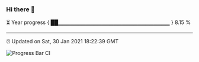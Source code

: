 ### Hi there 👋

⏳ Year progress { ██▁▁▁▁▁▁▁▁▁▁▁▁▁▁▁▁▁▁▁▁▁▁▁▁▁▁▁▁ } 8.15 %

---

⏰ Updated on Sat, 30 Jan 2021 18:22:39 GMT

![Progress Bar CI](https://github.com/liununu/liununu/workflows/Progress%20Bar%20CI/badge.svg)
